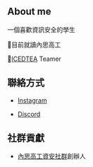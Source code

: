 ## About me
一個喜歡資訊安全的學生

🏫目前就讀內思高工

🚩[ICEDTEA](https://ctftime.org/team/303514) Teamer


## 聯絡方式
- [Instagram](https://www.instagram.com/elliot_404_tw/)

- [Discord](https://discord.com/users/628939416693506049)


## 社群貢獻
- [內思高工資安社群](https://www.instagram.com/savs_hacker/)創辦人
